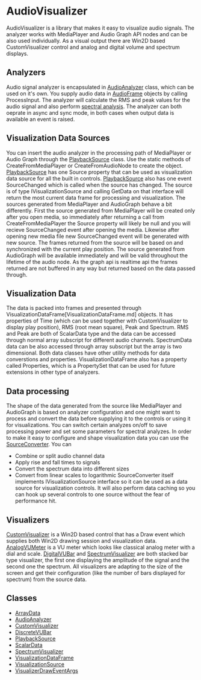 # AudioVisualizer
AudioVisualizer is a library that makes it easy to visualize audio signals. The analyzer works with MediaPlayer and Audio Graph API nodes and can be also used individually. As a visual output there are Win2D based CustomVisualizer control and analog and digital volume and spectrum displays.

## Analyzers
Audio signal analyzer is encapsulated in [AudioAnalyzer](AudioAnalyzer.md) class, which can be used on it's own. You supply audio data in [AudioFrame](https://docs.microsoft.com/en-us/uwp/api/windows.media.audioframe) objects by calling ProcessInput. The analyzer will calculate the RMS and peak values for the audio signal and also perform [spectral analysis](Spectrum.md). The analyzer can both oeprate in async and sync mode, in both cases when output data is available an event is raised.

## Visualization Data Sources
You can insert the audio analyzer in the processing path of MediaPlayer or Audio Graph through the [PlaybackSource](PlaybackSource.md) class. Use the static methods of CreateFromMediaPlayer or CreateFromAudioNode to create the object. [PlaybackSource](PlaybackSource.md) has one Source property that can be used as visualization data source for all the built in controls. [PlaybackSource](PlaybackSource.md) also has one event SourceChanged which is called when the source has changed. The source is of type IVisualizationSource and calling GetData on that interface will return the most current data frame for processing and visualization.
The sources generated from MediaPlayer and AudioGraph behave a bit differently. First the source generated from MediaPlayer will be created only after you open media, so immediately after returning a call from CreateFromMediaPlayer the Source property will likely be null and you will recieve SourceChanged event after opening the media. Likewise after opening new media file new SourceChanged event will be generated with new source. The frames returned from the source will be based on and synchronized with the current play position.
The source generated from AudioGraph will be available immediately and will be valid throughout the lifetime of the audio node. As the graph api is realtime api the frames returned are not buffered in any way but returned based on the data passed through.
## Visualization Data
The data is packed into frames and presented through VisualizationDataFrame[VisualizationDataFrame.md] objects. It has properties of Time (which can be used together with CustomVisualizer to display play position), RMS (root mean square), Peak and Spectrum. RMS and Peak are both of ScalarData type and the data can be accessed through normal array subscript for different audio channels. SpectrumData data can be also accessed through array subscript but the array is two dimensional. Both data classes have other utility methods for data converstions and properties.
VisualizationDataFrame also has a property called Properties, which is a PropertySet that can be used for future extensions in other type of analyzers.

## Data processing
The shape of the data generated from the source like MediaPlayer and AudioGraph is based on analyzer configuration and one might want to process and convert the data before supplying it to the controls or using it for visualizations. You can switch certain analyzes on/off to save processing power and set some parameters for spectral analyzes. In order to make it easy to configure and shape visualization data you can use the [SourceConverter](SourceConverter.md). You can
- Combine or split audio channel data
- Apply rise and fall times to signals
- Convert the spectrum data into different sizes
- Convert from linear scales to logarithmic
SourceConverter itself implements IVisualizationSource interface so it can be used as a data source for visualization controls. It will also perform data caching so you can hook up several controls to one source without the fear of performance hit.

## Visualizers
[CustomVisualizer](CustomVisualizer.md) is a Win2D based control that has a Draw event which supplies both Win2D drawing session and visualization data. [AnalogVUMeter](AnalogVUMeter.md) is a VU meter which looks like classical analog meter with a dial and scale. [DigitalVUBar](DigitalVUBar.md) and [SpectrumVisualizer](SpectrumVisualizer.md) are both stacked bar type visualizer, the first one displaying the amplitude of the signal and the second one the spectrum. All visualizers are adapting to the size of the screen and get their configuration (like the number of bars displayed for spectrum) from the source data.

## Classes
- [ArrayData](ArrayData.md)
- [AudioAnalyzer](AudioAnalyzer.md)
- [CustomVisualizer](CustomVisualizer.md)
- [DiscreteVUBar](DiscreteVUBar.md)
- [PlaybackSource](PlaybackSource.md)
- [ScalarData](ScalarData.md)
- [SpectrumVisualizer](spectrumVisualizer.md)
- [VisualizationDataFrame](VisualizationDataFrame.md)
- [VisualizationSource](VisualizationSource.md)
- [VisualizerDrawEventArgs](VisualizerDrawEventArgs.md)
